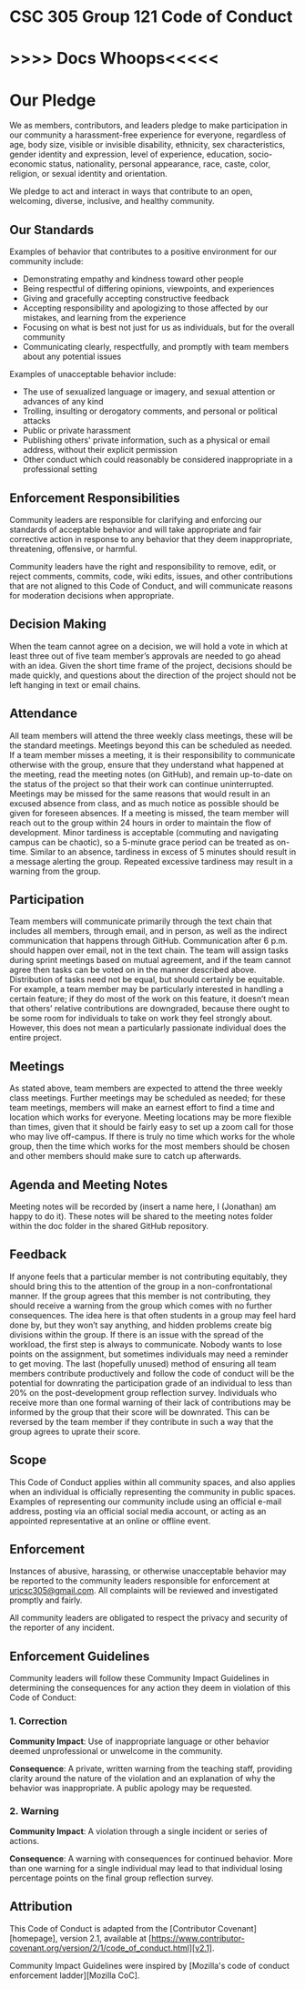 # CSC 305 Group 121 Code of Conduct
# >>>> Docs Whoops<<<<<
# Our Pledge

We as members, contributors, and leaders pledge to make participation in our
community a harassment-free experience for everyone, regardless of age, body
size, visible or invisible disability, ethnicity, sex characteristics, gender
identity and expression, level of experience, education, socio-economic status,
nationality, personal appearance, race, caste, color, religion, or sexual
identity and orientation.

We pledge to act and interact in ways that contribute to an open, welcoming,
diverse, inclusive, and healthy community.

## Our Standards

Examples of behavior that contributes to a positive environment for our
community include:

* Demonstrating empathy and kindness toward other people
* Being respectful of differing opinions, viewpoints, and experiences
* Giving and gracefully accepting constructive feedback
* Accepting responsibility and apologizing to those affected by our mistakes,
and learning from the experience
* Focusing on what is best not just for us as individuals, but for the overall
community
* Communicating clearly, respectfully, and promptly with team members about any potential issues

Examples of unacceptable behavior include:

* The use of sexualized language or imagery, and sexual attention or advances of
any kind
* Trolling, insulting or derogatory comments, and personal or political attacks
* Public or private harassment
* Publishing others' private information, such as a physical or email address,
without their explicit permission
* Other conduct which could reasonably be considered inappropriate in a
professional setting

## Enforcement Responsibilities

Community leaders are responsible for clarifying and enforcing our standards of
acceptable behavior and will take appropriate and fair corrective action in
response to any behavior that they deem inappropriate, threatening, offensive,
or harmful.

Community leaders have the right and responsibility to remove, edit, or reject
comments, commits, code, wiki edits, issues, and other contributions that are
not aligned to this Code of Conduct, and will communicate reasons for moderation
decisions when appropriate.

## Decision Making

When the team cannot agree on a decision, we will hold a vote in which at least three out of five team member’s approvals are needed to go ahead with an idea. Given the short time frame of the project, decisions should be made quickly, and questions about the direction of the project should not be left hanging in text or email chains.

## Attendance

All team members will attend the three weekly class meetings, these will be the standard meetings. Meetings beyond this can be scheduled as needed. If a team member misses a meeting, it is their responsibility to communicate otherwise with the group, ensure that they understand what happened at the meeting, read the meeting notes (on GitHub), and remain up-to-date on the status of the project so that their work can continue uninterrupted. Meetings may be missed for the same reasons that would result in an excused absence from class, and as much notice as possible should be given for foreseen absences. If a meeting is missed, the team member will reach out to the group within 24 hours in order to maintain the flow of development. Minor tardiness is acceptable (commuting and navigating campus can be chaotic), so a 5-minute grace period can be treated as on-time. Similar to an absence, tardiness in excess of 5 minutes should result in a message alerting the group. Repeated excessive tardiness may result in a warning from the group.

## Participation

Team members will communicate primarily through the text chain that includes all members, through email, and in person, as well as the indirect communication that happens through GitHub. Communication after 6 p.m. should happen over email, not in the text chain. The team will assign tasks during sprint meetings based on mutual agreement, and if the team cannot agree then tasks can be voted on in the manner described above. Distribution of tasks need not be equal, but should certainly be equitable. For example, a team member may be particularly interested in handling a certain feature; if they do most of the work on this feature, it doesn’t mean that others’ relative contributions are downgraded, because there ought to be some room for individuals to take on work they feel strongly about. However, this does not mean a particularly passionate individual does the entire project.

## Meetings

As stated above, team members are expected to attend the three weekly class meetings. Further meetings may be scheduled as needed; for these team meetings, members will make an earnest effort to find a time and location which works for everyone. Meeting locations may be more flexible than times, given that it should be fairly easy to set up a zoom call for those who may live off-campus. If there is truly no time which works for the whole group, then the time which works for the most members should be chosen and other members should make sure to catch up afterwards.

## Agenda and Meeting Notes

Meeting notes will be recorded by (insert a name here, I (Jonathan) am happy to do it). These notes will be shared to the meeting notes folder within the doc folder in the shared GitHub repository. 

## Feedback

If anyone feels that a particular member is not contributing equitably, they should bring this to the attention of the group in a non-confrontational manner. If the group agrees that this member is not contributing, they should receive a warning from the group which comes with no further consequences. The idea here is that often students in a group may feel hard done by, but they won’t say anything, and hidden problems create big divisions within the group. If there is an issue with the spread of the workload, the first step is always to communicate. Nobody wants to lose points on the assignment, but sometimes individuals may need a reminder to get moving. The last (hopefully unused) method of ensuring all team members contribute productively and follow the code of conduct will be the potential for downrating the participation grade of an individual to less than 20% on the post-development group reflection survey. Individuals who receive more than one formal warning of their lack of contributions may be informed by the group that their score will be downrated. This can be reversed by the team member if they contribute in such a way that the group agrees to uprate their score.

## Scope

This Code of Conduct applies within all community spaces, and also applies when
an individual is officially representing the community in public spaces.
Examples of representing our community include using an official e-mail address,
posting via an official social media account, or acting as an appointed
representative at an online or offline event.

## Enforcement

Instances of abusive, harassing, or otherwise unacceptable behavior may be
reported to the community leaders responsible for enforcement at
uricsc305@gmail.com.
All complaints will be reviewed and investigated promptly and fairly.

All community leaders are obligated to respect the privacy and security of the
reporter of any incident.

## Enforcement Guidelines

Community leaders will follow these Community Impact Guidelines in determining
the consequences for any action they deem in violation of this Code of Conduct:

### 1. Correction

**Community Impact**: Use of inappropriate language or other behavior deemed
unprofessional or unwelcome in the community.

**Consequence**: A private, written warning from the teaching staff, providing
clarity around the nature of the violation and an explanation of why the
behavior was inappropriate. A public apology may be requested.

### 2. Warning

**Community Impact**: A violation through a single incident or series of
actions.

**Consequence**: A warning with consequences for continued behavior. More than one warning for a single individual may lead to that individual losing percentage points on the final group reflection survey.

## Attribution

This Code of Conduct is adapted from the [Contributor Covenant][homepage],
version 2.1, available at
[https://www.contributor-covenant.org/version/2/1/code_of_conduct.html][v2.1].


Community Impact Guidelines were inspired by
[Mozilla's code of conduct enforcement ladder][Mozilla CoC].
